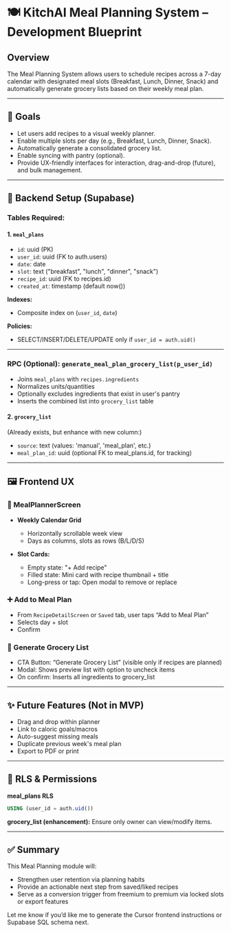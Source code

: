 # 🍽️ KitchAI Meal Planning System – Development Blueprint

## Overview

The Meal Planning System allows users to schedule recipes across a 7-day calendar with designated meal slots (Breakfast, Lunch, Dinner, Snack) and automatically generate grocery lists based on their weekly meal plan.

---

## 🎯 Goals

* Let users add recipes to a visual weekly planner.
* Enable multiple slots per day (e.g., Breakfast, Lunch, Dinner, Snack).
* Automatically generate a consolidated grocery list.
* Enable syncing with pantry (optional).
* Provide UX-friendly interfaces for interaction, drag-and-drop (future), and bulk management.

---

## 🧱 Backend Setup (Supabase)

### Tables Required:

#### 1. `meal_plans`

* `id`: uuid (PK)
* `user_id`: uuid (FK to auth.users)
* `date`: date
* `slot`: text ("breakfast", "lunch", "dinner", "snack")
* `recipe_id`: uuid (FK to recipes.id)
* `created_at`: timestamp (default now())

**Indexes:**

* Composite index on (`user_id`, `date`)

**Policies:**

* SELECT/INSERT/DELETE/UPDATE only if `user_id = auth.uid()`

---

### RPC (Optional): `generate_meal_plan_grocery_list(p_user_id)`

* Joins `meal_plans` with `recipes.ingredients`
* Normalizes units/quantities
* Optionally excludes ingredients that exist in user's pantry
* Inserts the combined list into `grocery_list` table

#### 2. `grocery_list`

(Already exists, but enhance with new column:)

* `source`: text (values: 'manual', 'meal\_plan', etc.)
* `meal_plan_id`: uuid (optional FK to meal\_plans.id, for tracking)

---

## 🖼️ Frontend UX

### 📆 MealPlannerScreen

* **Weekly Calendar Grid**

  * Horizontally scrollable week view
  * Days as columns, slots as rows (B/L/D/S)
* **Slot Cards:**

  * Empty state: "+ Add recipe"
  * Filled state: Mini card with recipe thumbnail + title
  * Long-press or tap: Open modal to remove or replace

### ➕ Add to Meal Plan

* From `RecipeDetailScreen` or `Saved` tab, user taps “Add to Meal Plan”
* Selects day + slot
* Confirm

### 🛒 Generate Grocery List

* CTA Button: “Generate Grocery List” (visible only if recipes are planned)
* Modal: Shows preview list with option to uncheck items
* On confirm: Inserts all ingredients to grocery\_list

---

## ✨ Future Features (Not in MVP)

* Drag and drop within planner
* Link to caloric goals/macros
* Auto-suggest missing meals
* Duplicate previous week's meal plan
* Export to PDF or print

---

## 🔐 RLS & Permissions

**meal\_plans RLS**

```sql
USING (user_id = auth.uid())
```

**grocery\_list (enhancement):** Ensure only owner can view/modify items.

---

## ✅ Summary

This Meal Planning module will:

* Strengthen user retention via planning habits
* Provide an actionable next step from saved/liked recipes
* Serve as a conversion trigger from freemium to premium via locked slots or export features

Let me know if you’d like me to generate the Cursor frontend instructions or Supabase SQL schema next.
